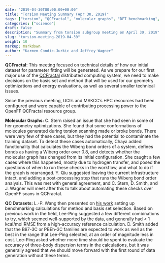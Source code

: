 ```yaml
---
date: "2019-04-30T00:00:00+00:00"
title: "Torsion Meeting Summary (Apr 30, 2019)"
tags: ["torsion", "QCFractal", "molecular graphs", "DFT benchmarking", "QC datasets", "fitting"]
categories: ["science"]
draft: false
description: "Summary from torsion subgroup meeting on April 30, 2019"
slug: "torsion-meeting-2019-04-30"
weight: 10
markup: markdown
author: "Karmen Condic-Jurkic and Jeffrey Wagner"
---
```



**QCFractal:** This meeting focused on technical details of how our initial dataset for parameter fitting will be generated. As we prepare for our first major use of the [QCFractal](https://github.com/MolSSI/QCFractal) distributed computing system, we need to make decisions on the basis set and method that will be used for our geometry optimizations and energy evaluations, as well as several smaller technical issues.

Since the previous meeting, UCI’s and MSKCC’s HPC resources had been configured and were capable of contributing processing power to the OpenFF QCFractal resource group.

**Molecular Graphs:** C. Stern raised an issue that she had seen in some of her geometry optimizations. She found that some conformations of molecules generated during torsion scanning made or broke bonds. There were very few of these cases, but they had the potential to contaminate the training dataset. To detect these cases automatically, Chaya added functionality that calculates the Wiberg bond orders of a system, defines bonds as having a Wiberg order over 0.8, and detects whether the molecular graph has changed from its initial configuration. She caught a few cases where this happened, mostly due to hydrogen transfer, and posed the questions of when to run these checks in the workflow, and what to do if the graph is rearranged. Y. Qiu suggested leaving the current infrastructure intact, and adding a post-processing step that runs the Wiberg bond order analysis. This was met with general agreement, and C. Stern, D. Smith, and J. Wagner will meet after this to talk about automating these checks over OpenFF scans in QCFractal.

**QC Datasets:** L.-P. Wang then presented on [his work](https://openforcefield.org/science/updates/2019-05-16-condicj/) setting up benchmarking calculations for method and basis set selection. Based on previous work in the field, Lee-Ping suggested a few different combinations to try, which seemed well-supported by the data, and generally had < 1 kcal/mol RMSE from a high-accuracy reference calculation. D. Smith added that the B97-3C or PBEh-3C families are expected to work as well as the best in the range that Lee-Ping selected, at an order of magnitude less in cost. Lee-Ping asked whether more time should be spent to evaluate the accuracy of three-body dispersion terms in the calculations, but it was generally agreed that we should move forward with the first round of data generation without these terms.
